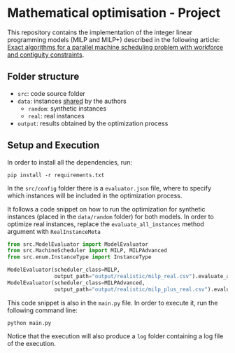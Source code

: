 # Mathematical optimisation - Project 

This repository contains the implementation of the integer linear programming models (MILP and MILP+) described in the following article: [Exact algorithms for a parallel machine scheduling problem with workforce and contiguity constraints](https://doi.org/10.1016/j.cor.2023.106484).

## Folder structure

- `src`: code source folder
- `data`: instances [shared](https://github.com/regor-unimore/Parallel-Machine-Scheduling-with-Contiguity) by the authors 
  - `random`: synthetic instances
  - `real`: real instances
- `output`: results obtained by the optimization process

## Setup and Execution

In order to install all the dependencies, run:

```commandline
pip install -r requirements.txt
```

In the `src/config` folder there is a `evaluator.json` file, where to specify
which instances will be included in the optimization process.

It follows a code snippet on how to run the optimization for
synthetic instances (placed in the `data/random` folder) for both models. In order to 
optimize real instances, replace the `evaluate_all_instances` method argument with 
`RealInstanceMeta`

```python
from src.ModelEvaluator import ModelEvaluator
from src.MachineScheduler import MILP, MILPAdvanced
from src.enum.InstanceType import InstanceType

ModelEvaluator(scheduler_class=MILP, 
               output_path="output/realistic/milp_real.csv").evaluate_all_instances(InstanceType.SYNTHETIC)
ModelEvaluator(scheduler_class=MILPAdvanced,
               output_path="output/realistic/milp_plus_real.csv").evaluate_all_instances(InstanceType.SYNTHETIC)
```

This code snippet is also in the `main.py` file. In order to execute it, run the following command line:

```commandline
python main.py
```

Notice that the execution will also produce a `log` folder containing a log
file of the execution.